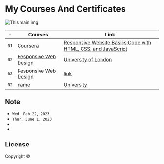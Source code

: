 # My Courses And Certificates


![This main img]()


| - | Courses | Link |
| ------------- | ------------- | ------------- |
|`01`| Coursera | [Responsive Website Basics:Code with HTML, CSS, and JavaScript](https://www.coursera.org/account/accomplishments/verify/HZEC3E37GQ2E) | [Goldsmiths, University of London]()
|`02`| [Responsive Web Design](https://www.coursera.org/account/accomplishments/verify/LKAJKVJF37MC) | [University of London]()
|`02`| [Responsive Web Design]() | [link]()
|`02`| [name]() | [University]() | 

## 

## Note


-  `Wed, Feb 22, 2023`
- `Thur, June 1, 2023`
- 
- 

## License

Copyright ©
